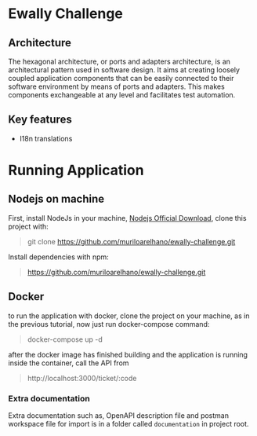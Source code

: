 # Ewally Challenge

## Architecture

The hexagonal architecture, or ports and adapters architecture, is an architectural pattern used in software design. 
It aims at creating loosely coupled application components that can be easily connected to their software environment by means of ports and adapters. 
This makes components exchangeable at any level and facilitates test automation.

## Key features 

* I18n translations 

# Running Application

## Nodejs on machine

First, install NodeJs in your machine, [Nodejs Official Download](https://nodejs.org/en/download/), clone this project with:

> git clone https://github.com/muriloarelhano/ewally-challenge.git

Install dependencies with npm:

> https://github.com/muriloarelhano/ewally-challenge.git


## Docker

to run the application with docker, clone the project on your machine, as in the previous tutorial, now just run docker-compose command:

> docker-compose up -d

after the docker image has finished building and the application is running inside the container, call the API from 

> http://localhost:3000/ticket/:code

### Extra documentation

Extra documentation such as, OpenAPI description file and postman workspace file for import is in a folder called `documentation` in project root.